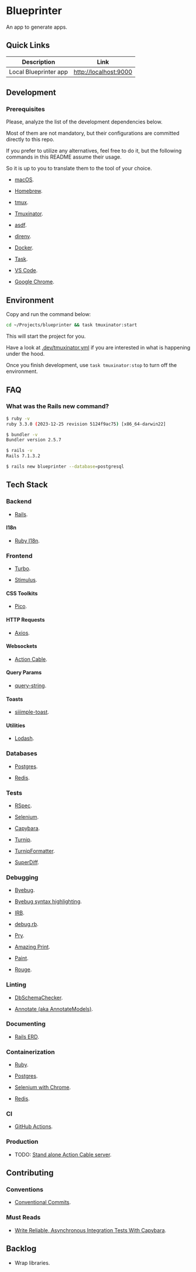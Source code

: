 # Blueprinter

An app to generate apps.

## Quick Links

| Description | Link |
| - | - |
| Local Blueprinter app | [http://localhost:9000](http://localhost:9000) |

## Development

### Prerequisites

Please, analyze the list of the development dependencies below.

Most of them are not mandatory, but their configurations are committed directly to this repo.

If you prefer to utilize any alternatives, feel free to do it, but the following commands in this README assume their usage.

So it is up to you to translate them to the tool of your choice.

- [macOS](https://www.apple.com/macos/sonoma).

- [Homebrew](https://brew.sh).

- [tmux](https://github.com/tmux/tmux).

- [Tmuxinator](https://github.com/tmuxinator/tmuxinator).

- [asdf](https://asdf-vm.com/#/core-manage-asdf).

- [direnv](https://github.com/asdf-community/asdf-direnv).

- [Docker](https://www.docker.com/products/docker-desktop).

- [Task](https://taskfile.dev).

- [VS Code](https://code.visualstudio.com).

- [Google Chrome](https://www.google.com/intl/en_us/chrome).

## Environment

Copy and run the command below:

```bash
cd ~/Projects/blueprinter && task tmuxinator:start
```

This will start the project for you.

Have a look at [.dev/tmuxinator.yml](https://github.com/marian13/blueprinter/blob/main/.dev/.tmuxinator.yml) if you are interested in what is happening under the hood.

Once you finish development, use `task tmuxinator:stop` to turn off the environment.

## FAQ

### What was the Rails new command?

```bash
$ ruby -v
ruby 3.3.0 (2023-12-25 revision 5124f9ac75) [x86_64-darwin22]
```

```bash
$ bundler -v
Bundler version 2.5.7
```

```bash
$ rails -v
Rails 7.1.3.2
```

```bash
$ rails new blueprinter --database=postgresql
```

## Tech Stack

### Backend

- [Rails](https://github.com/rails/rails).

#### I18n

- [Ruby I18n](https://github.com/ruby-i18n/i18n).

### Frontend

- [Turbo](https://github.com/hotwired/turbo-rails).

- [Stimulus](https://github.com/hotwired/stimulus).

#### CSS Toolkits

- [Pico](https://github.com/picocss/pico).

#### HTTP Requests

- [Axios](https://github.com/axios/axios).

#### Websockets

- [Action Cable](https://guides.rubyonrails.org/action_cable_overview.html).

#### Query Params

- [query-string](https://github.com/sindresorhus/query-string).

#### Toasts

- [siiimple-toast](https://github.com/0xgabii/siiimple-toast).

#### Utilities

- [Lodash](https://github.com/lodash/lodash).

### Databases

- [Postgres](https://github.com/postgres/postgres).

- [Redis](https://github.com/redis/redis).

### Tests

- [RSpec](https://github.com/rspec/rspec-rails).

- [Selenium](https://github.com/SeleniumHQ/selenium/wiki/Ruby-Bindings).

- [Capybara](https://github.com/teamcapybara/capybara).

- [Turnip](https://github.com/jnicklas/turnip).

- [TurnipFormatter](https://github.com/gongo/turnip_formatter).

- [SuperDiff](https://github.com/mcmire/super_diff).

### Debugging

- [Byebug](https://github.com/deivid-rodriguez/byebug).

- [Byebug syntax highlighting](https://gist.github.com/marian13/5dade20a431d7254db30e543167058ce).

- [IRB](https://github.com/ruby/irb).

- [debug.rb](https://github.com/ruby/debug).

- [Pry](https://github.com/pry/pry).

- [Amazing Print](https://github.com/amazing-print/amazing_print).

- [Paint](https://github.com/janlelis/paint).

- [Rouge](https://github.com/rouge-ruby/rouge).

### Linting

- [DbSchemaChecker](https://github.com/kufu/db_schema_checker).

- [Annotate (aka AnnotateModels)](https://github.com/ctran/annotate_models).

### Documenting

- [Rails ERD](https://github.com/voormedia/rails-erd).

### Containerization

- [Ruby](https://github.com/docker-library/ruby).

- [Postgres](https://github.com/docker-library/postgres).

- [Selenium with Chrome](https://github.com/SeleniumHQ/docker-selenium).

- [Redis](https://github.com/docker-library/redis).

### CI

- [GitHub Actions](https://github.com/features/actions).

### Production

- TODO: [Stand alone Action Cable server](https://guides.rubyonrails.org/action_cable_overview.html#running-standalone-cable-servers).

## Contributing

### Conventions

- [Conventional Commits](https://www.conventionalcommits.org/en/v1.0.0).

### Must Reads

- [Write Reliable, Asynchronous Integration Tests With Capybara](https://thoughtbot.com/blog/write-reliable-asynchronous-integration-tests-with-capybara#summary).

## Backlog

- Wrap libraries.
